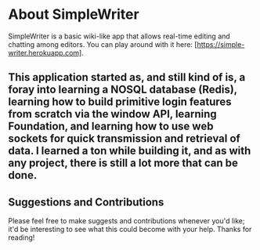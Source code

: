 # About SimpleWriter
SimpleWriter is a basic wiki-like app that allows real-time editing and chatting among editors. You can play around with it here: [https://simple-writer.herokuapp.com].

This application started as, and still kind of is, a foray into learning a NOSQL database (Redis), learning how to build primitive login features from scratch via the window API, learning Foundation, and learning how to use web sockets for quick transmission and retrieval of data. I learned a ton while building it, and as with any project, there is still a lot more that can be done.
---
## Suggestions and Contributions
Please feel free to make suggests and contributions whenever you'd like; it'd be interesting to see what this could become with your help. Thanks for reading!